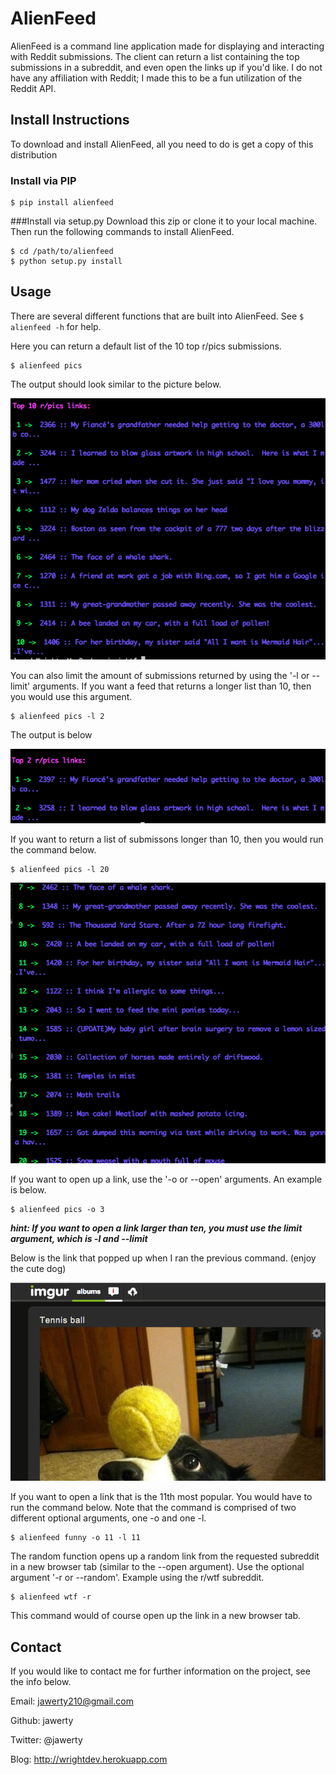 # AlienFeed
AlienFeed is a command line application made for displaying and interacting with Reddit submissions. The client can return a list containing the top submissions in a subreddit, and even open the links up if you'd like. I do not have any affiliation with Reddit; I made this to be a fun utilization of the Reddit API.

## Install Instructions
To download and install AlienFeed, all you need to do is get a copy of this distribution

### Install via PIP

```
$ pip install alienfeed
```

###Install via setup.py 
Download this zip or clone it to your local machine. Then run the following commands to install AlienFeed.

```
$ cd /path/to/alienfeed
$ python setup.py install
```

## Usage

There are several different functions that are built into AlienFeed.
See `$ alienfeed -h` for help.

Here you can return a default list of the 10 top r/pics submissions.

```
$ alienfeed pics
```

The output should look similar to the picture below.

![Alt text](/public/pic1.png)

You can also limit the amount of submissions returned by using the '-l or --limit' arguments. If you want a feed that returns a longer list than 10, then you would use this argument. 

```
$ alienfeed pics -l 2
```

The output is below


![Alt text](/public/pic3.png)


If you want to return a list of submissons longer than 10, then you would run the command below.

```
$ alienfeed pics -l 20
```

![Alt text](/public/pic4.png)

If you want to open up a link, use the '-o or --open' arguments. An example is below.

```
$ alienfeed pics -o 3
```

***hint: If you want to open a link larger than ten, you must use the limit argument, which is -l and --limit***

Below is the link that popped up when I ran the previous command. (enjoy the cute dog)

![Alt text](/public/pic2.png)

If you want to open a link that is the 11th most popular. You would have to run the command below. Note that the command is comprised of two different optional arguments, one -o and one -l.

```
$ alienfeed funny -o 11 -l 11
```

The random function opens up a random link from the requested subreddit in a new browser tab (similar to the --open argument). Use the optional argument '-r or --random'. Example using the r/wtf subreddit.

```
$ alienfeed wtf -r
```

This command would of course open up the link in a new browser tab.


## Contact
If you would like to contact me for further information on the project, see the info below.

Email: jawerty210@gmail.com

Github: jawerty

Twitter: @jawerty

Blog: <http://wrightdev.herokuapp.com>

